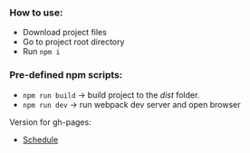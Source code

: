 ### How to use:
+ Download project files
+ Go to project root directory
+ Run `npm i`

### Pre-defined npm scripts:
+ `npm run build` -> build project to the _dist_ folder.
+ `npm run dev` -> run webpack dev server and open browser

Version for gh-pages:

* [Schedule](https://scorpigg.github.io/schedule)
